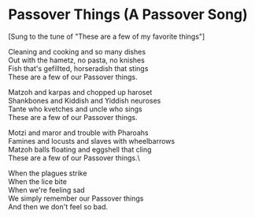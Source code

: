 Passover Things (A Passover Song)
=================================
[Sung to the tune of "These are a few of my favorite things"]

Cleaning and cooking and so many dishes\
Out with the hametz, no pasta, no knishes\
Fish that's gefillted, horseradish that stings\
These are a few of our Passover things.

Matzoh and karpas and chopped up haroset\
Shankbones and Kiddish and Yiddish neuroses\
Tante who kvetches and uncle who sings\
These are a few of our Passover things.

Motzi and maror and trouble with Pharoahs\
Famines and locusts and slaves with wheelbarrows\
Matzoh balls floating and eggshell that cling\
These are a few of our Passover things.\

When the plagues strike\
When the lice bite\
When we're feeling sad\
We simply remember our Passover things\
And then we don't feel so bad.

